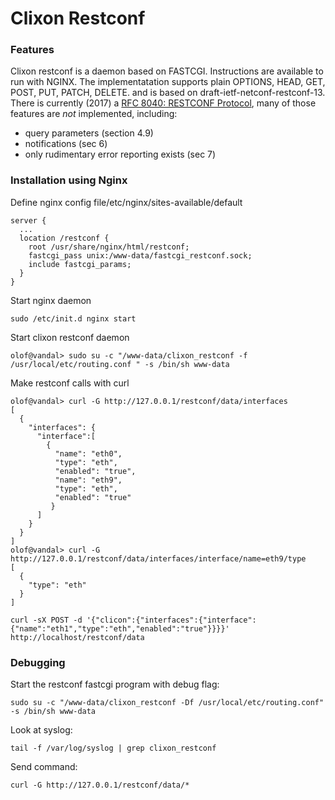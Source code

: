 # Clixon Restconf
### Features

Clixon restconf is a daemon based on FASTCGI. Instructions are available to
run with NGINX. 
The implementatation supports plain OPTIONS, HEAD, GET, POST, PUT, PATCH, DELETE.
and is based on draft-ietf-netconf-restconf-13. 
There is currently (2017) a [RFC 8040: RESTCONF Protocol](https://tools.ietf.org/html/rfc8040), many of those features are _not_ implemented,
including:
- query parameters (section 4.9)
- notifications (sec 6)
- only rudimentary error reporting exists (sec 7)

### Installation using Nginx

Define nginx config file/etc/nginx/sites-available/default
```
server {
  ...
  location /restconf {
    root /usr/share/nginx/html/restconf;
    fastcgi_pass unix:/www-data/fastcgi_restconf.sock;
    include fastcgi_params;
  }
}
```
Start nginx daemon
```
sudo /etc/init.d nginx start
```

Start clixon restconf daemon
```
olof@vandal> sudo su -c "/www-data/clixon_restconf -f /usr/local/etc/routing.conf " -s /bin/sh www-data
```

Make restconf calls with curl
```
olof@vandal> curl -G http://127.0.0.1/restconf/data/interfaces
[
  {
    "interfaces": {
      "interface":[
        {
          "name": "eth0",
          "type": "eth",
          "enabled": "true",
          "name": "eth9",
          "type": "eth",
          "enabled": "true"
         }
      ]
    }
  }
]
olof@vandal> curl -G http://127.0.0.1/restconf/data/interfaces/interface/name=eth9/type
[
  {
    "type": "eth" 
  }
]

curl -sX POST -d '{"clicon":{"interfaces":{"interface":{"name":"eth1","type":"eth","enabled":"true"}}}}' http://localhost/restconf/data
```

### Debugging

Start the restconf fastcgi program with debug flag:
```
sudo su -c "/www-data/clixon_restconf -Df /usr/local/etc/routing.conf" -s /bin/sh www-data
```
Look at syslog:
```
tail -f /var/log/syslog | grep clixon_restconf
```

Send command:
```
curl -G http://127.0.0.1/restconf/data/*
```
